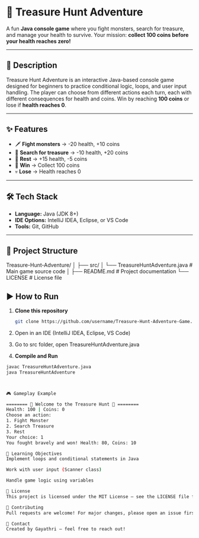 # 🎯 Treasure Hunt Adventure

A fun **Java console game** where you fight monsters, search for treasure, and manage your health to survive. Your mission: **collect 100 coins before your health reaches zero!**

---

## 📜 Description
Treasure Hunt Adventure is an interactive Java-based console game designed for beginners to practice conditional logic, loops, and user input handling. The player can choose from different actions each turn, each with different consequences for health and coins. Win by reaching **100 coins** or lose if **health reaches 0**.

---

## ✨ Features
- 🗡 **Fight monsters** → -20 health, +10 coins  
- 💎 **Search for treasure** → -10 health, +20 coins  
- 🛌 **Rest** → +15 health, -5 coins  
- 🎯 **Win** → Collect 100 coins  
- 💀 **Lose** → Health reaches 0  

---

## 🛠 Tech Stack
- **Language:** Java (JDK 8+)  
- **IDE Options:** IntelliJ IDEA, Eclipse, or VS Code  
- **Tools:** Git, GitHub  

---

## 📂 Project Structure
Treasure-Hunt-Adventure/
│
├── src/
│ └── TreasureHuntAdventure.java # Main game source code
│
├── README.md # Project documentation
└── LICENSE # License file


## ▶ How to Run
1. **Clone this repository**
   ```bash
   git clone https://github.com/username/Treasure-Hunt-Adventure-Game.git
2. Open in an IDE (IntelliJ IDEA, Eclipse, VS Code)

3. Go to src folder, open TreasureHuntAdventure.java

4. **Compile and Run**

```bash
javac TreasureHuntAdventure.java
java TreasureHuntAdventure



🎮 Gameplay Example

======== 🎉 Welcome to the Treasure Hunt 🎉 ========
Health: 100 | Coins: 0
Choose an action:
1. Fight Monster
2. Search Treasure
3. Rest
Your choice: 1
You fought bravely and won! Health: 80, Coins: 10

📌 Learning Objectives
Implement loops and conditional statements in Java

Work with user input (Scanner class)

Handle game logic using variables

📜 License
This project is licensed under the MIT License – see the LICENSE file for details.

🤝 Contributing
Pull requests are welcome! For major changes, please open an issue first to discuss what you would like to change.

📧 Contact
Created by Gayathri – feel free to reach out!










